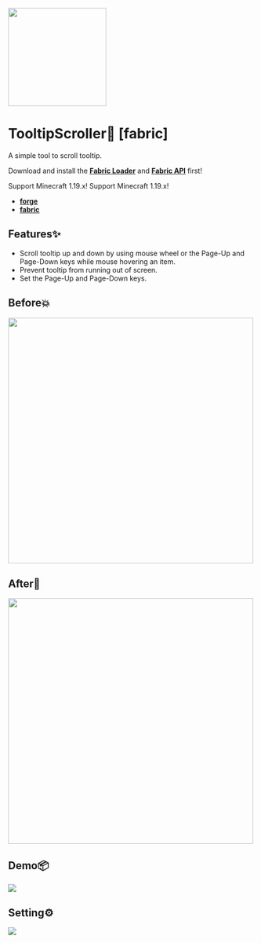 <img src="https://cdn.jsdelivr.net/gh/harmonly/TooltipScroller-fabric@main/assets/logo.png" height="200px" width="200px"></img>

# TooltipScroller📑 [fabric]

A simple tool to scroll tooltip.

Download and install the [**Fabric Loader**](https://fabricmc.net/use/installer/) and [**Fabric API**](https://www.curseforge.com/minecraft/mc-mods/fabric-api) first!

Support Minecraft 1.19.x!
Support Minecraft 1.19.x!

- [**forge**](https://github.com/harmonly/TooltipScroller-fabric)
- [**fabric**](https://github.com/harmonly/TooltipScroller-fabric)

## Features✨

- Scroll tooltip up and down by using mouse wheel or the Page-Up and Page-Down keys while mouse hovering an item.
- Prevent tooltip from running out of screen.
- Set the Page-Up and Page-Down keys.

## Before💥

<img src="https://cdn.jsdelivr.net/gh/harmonly/TooltipScroller-fabric@main/assets/before.png" height="500px"></img>

## After🎉

<img src="https://cdn.jsdelivr.net/gh/harmonly/TooltipScroller-fabric@main/assets/after.png" height="500px"></img>

## Demo📦

<img src="https://cdn.jsdelivr.net/gh/harmonly/TooltipScroller-fabric@main/assets/demo.gif"></img>

## Setting⚙

<img src="https://cdn.jsdelivr.net/gh/harmonly/TooltipScroller-fabric@main/assets/setting.png"></img>
